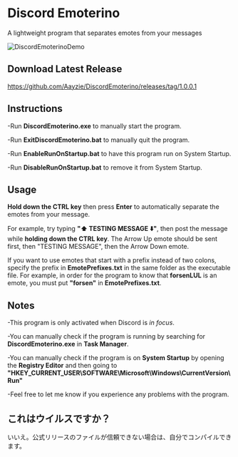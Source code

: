 # Discord Emoterino
A lightweight program that separates emotes from your messages

![DiscordEmoterinoDemo](https://user-images.githubusercontent.com/16715946/115309172-800a5e80-a19e-11eb-9187-91cdb21cca78.gif)

## Download Latest Release

https://github.com/Aayzie/DiscordEmoterino/releases/tag/1.0.0.1

## Instructions
-Run <b>DiscordEmoterino.exe</b> to manually start the program.

-Run <b>ExitDiscordEmoterino.bat</b> to manually quit the program.

-Run <b>EnableRunOnStartup.bat</b> to have this program run on System Startup.

-Run <b>DisableRunOnStartup.bat</b> to remove it from System Startup.

## Usage

<b>Hold down the CTRL key</b> then press <b>Enter</b> to automatically separate the emotes from your message.

For example, try typing <b>":arrow_up: TESTING MESSAGE :arrow_down:"</b>, then post the message while <b>holding down the CTRL key</b>.
The Arrow Up emote should be sent first, then "TESTING MESSAGE", then the Arrow Down emote.

If you want to use emotes that start with a prefix instead of two colons, specify the prefix in <b>EmotePrefixes.txt</b> in the same folder as the executable file.
For example, in order for the program to know that <b>forsenLUL</b> is an emote, you must put <b>"forsen"</b> in <b>EmotePrefixes.txt</b>.

## Notes

-This program is only activated when Discord is <i>in focus</i>.

-You can manually check if the program is running by searching for <b>DiscordEmoterino.exe</b> in <b>Task Manager</b>.

-You can manually check if the program is on <b>System Startup</b> by opening the <b>Registry Editor</b> and then going to <b>"HKEY_CURRENT_USER\SOFTWARE\Microsoft\Windows\CurrentVersion\Run"</b>

-Feel free to let me know if you experience any problems with the program.

## これはウイルスですか？

いいえ。公式リリースのファイルが信頼できない場合は、自分でコンパイルできます。
